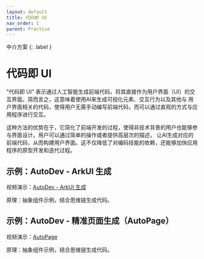 ```yaml
---
layout: default
title: 代码即 UI
nav_order: 1
parent: Practise
---
```



中介方案
{: .label }

# 代码即 UI

"代码即 UI" 表示通过人工智能生成前端代码，将其直接作为用户界面（UI）的交互界面。简而言之，这意味着使用AI来生成可视化元素、交互行为以及其他与
用户界面相关的代码，使得用户无需手动编写前端代码，而可以通过直观的方式与应用程序进行交互。

这种方法的优势在于，它简化了前端开发的过程，使得非技术背景的用户也能够参与界面设计。用户可以通过简单的操作或者提供高层次的描述，
让AI生成对应的前端代码，从而构建用户界面。这不仅降低了对编码技能的依赖，还能够加快应用程序的原型开发和迭代过程。

## 示例：AutoDev - ArkUI 生成

视频演示：[AutoDev - ArkUI 生成](https://www.bilibili.com/video/BV11A4m137k9/)

原理：抽象组件示例，结合思维链生成代码。

## 示例：AutoDev - 精准页面生成（AutoPage）

视频演示：[AutoPage](https://www.bilibili.com/video/BV1Ye411h7Qu/)

原理：抽象组件示例，结合思维链生成代码。

